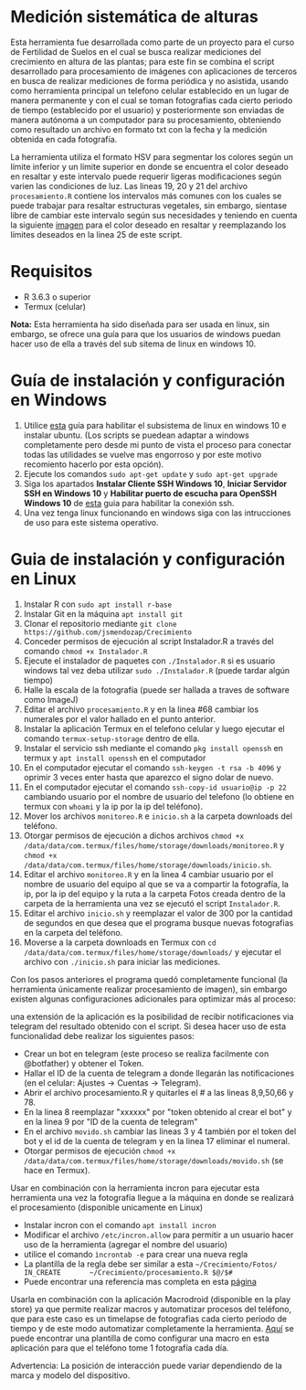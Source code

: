 # Medición sistemática de alturas

Esta herramienta fue desarrollada como parte de un proyecto para el curso de Fertilidad de Suelos en el cual se busca realizar mediciones del crecimiento en altura de las plantas; para este fin se combina el script desarrollado para procesamiento de imágenes con aplicaciones de terceros en busca de realizar mediciones de forma periódica y no asistida, usando como herramienta principal un telefono celular establecido en un lugar de manera permanente y con el cual se toman fotografias cada cierto periodo de tiempo (establecido por el usuario) y posteriormente son enviadas de manera autónoma a un computador para su procesamiento, obteniendo como resultado un archivo en formato txt con la fecha y la medición obtenida en cada fotografía.

La herramienta utiliza el formato HSV para segmentar los colores según un límite inferior y un límite superior en donde se encuentra el color deseado en resaltar y este intervalo puede requerir ligeras modificaciones según varien las condiciones de luz. Las lineas 19, 20 y 21 del archivo `procesamiento.R` contiene los intervalos más comunes con los cuales se puede trabajar para resaltar estructuras vegetales, sin embargo, sientase libre de cambiar este intervalo según sus necesidades y teniendo en cuenta la siguiente [imagen](https://github.com/jsmendozap/Crecimiento/blob/main/HSV.png) para el color deseado en resaltar y reemplazando los límites deseados en la linea 25 de este script.

# Requisitos

- R 3.6.3 o superior
- Termux (celular)

**Nota:** Esta herramienta ha sido diseñada para ser usada en linux, sin embargo, se ofrece una guía para que los usuarios de windows puedan hacer uso de ella a través del sub sitema de linux en windows 10. 

# Guía de instalación y configuración en Windows

1. Utilice [esta](https://ubunlog.com/wsl-como-instalar-y-usar-el-susbistema-ubuntu-en-windows-10/) guía para habilitar el subsistema de linux en windows 10 e instalar ubuntu. (Los scripts se puedean adaptar a windows completamente pero desde mi punto de vista el proceso para conectar todas las utilidades se vuelve mas engorroso y por este motivo recomiento hacerlo por esta opción).
2. Ejecute los comandos `sudo apt-get update` y `sudo apt-get upgrade`
3. Siga los apartados **Instalar Cliente SSH Windows 10**, **Iniciar Servidor SSH en Windows 10** y **Habilitar puerto de escucha para OpenSSH Windows 10** de [esta](https://www.profesionalreview.com/2018/11/30/ssh-windows-10/) guia para habilitar la conexión ssh.
3. Una vez tenga linux funcionando en windows siga con las intrucciones de uso para este sistema operativo.

# Guia de instalación y configuración en Linux

1. Instalar R con `sudo apt install r-base`
2. Instalar Git en la máquina `apt install git`
3. Clonar el repositorio  mediante `git clone https://github.com/jsmendozap/Crecimiento`
4. Conceder permisos de ejecución al script Instalador.R a través del comando `chmod +x Instalador.R` 
5. Ejecute el instalador de paquetes con `./Instalador.R` si es usuario windows tal vez deba utilizar `sudo ./Instalador.R` (puede tardar algún tiempo)
6. Halle la escala de la fotografía (puede ser hallada a traves de software como ImageJ)
7. Editar el archivo `procesamiento.R` y en la linea #68 cambiar los numerales por el valor hallado en el punto anterior.
8. Instalar la aplicación Termux en el telefono celular y luego ejecutar el comando `termux-setup-storage` dentro de ella. 
9. Instalar el servicio ssh mediante el comando `pkg install openssh` en termux y `apt install openssh` en el computador
10. En el computador ejecutar el comando `ssh-keygen -t rsa -b 4096` y oprimir 3 veces enter hasta que aparezco el signo dolar de nuevo.
11. En el computador ejecutar el comando `ssh-copy-id usuario@ip -p 22` cambiando usuario por el nombre de usuario del telefono (lo obtiene en termux con `whoami` y la ip por la ip del teléfono).
12. Mover los archivos `monitoreo.R` e `inicio.sh` a la carpeta downloads del teléfono.
13. Otorgar permisos de ejecución a dichos archivos `chmod +x /data/data/com.termux/files/home/storage/downloads/monitoreo.R` y  `chmod +x /data/data/com.termux/files/home/storage/downloads/inicio.sh`.
14. Editar el archivo `monitoreo.R` y en la linea 4 cambiar usuario por el nombre de usuario del equipo al que se va a compartir la fotografía, la ip, por la ip del equipo y la ruta a la carpeta Fotos creada dentro de la carpeta de la herramienta una vez se ejecutó el script `Instalador.R`.
15. Editar el archivo `inicio.sh` y reemplazar el valor de 300 por la cantidad de segundos en que desea que el programa busque nuevas fotografias en la carpeta del teléfono.
16. Moverse a la carpeta downloads en Termux con `cd /data/data/com.termux/files/home/storage/downloads/` y ejecutar el archivo con `./inicio.sh` para iniciar las mediciones.

Con los pasos anteriores el programa quedó completamente funcional (la herramienta únicamente realizar procesamiento de imagen), sin embargo existen algunas configuraciones adicionales para optimizar más al proceso: 

una extensión de la aplicación es la posibilidad de recibir notificaciones via telegram del resultado obtenido con el script. Si desea hacer uso de esta funcionalidad debe realizar los siguientes pasos:

* Crear un bot en telegram (este proceso se realiza facilmente con @botfather) y obtener el Token.
* Hallar el ID de la cuenta de telegram a donde llegarán las notificaciones (en el celular: Ajustes -> Cuentas -> Telegram).
* Abrir el archivo procesamiento.R y quitarles el # a las lineas 8,9,50,66 y 78.
* En la linea 8 reemplazar "xxxxxx" por "token obtenido al crear el bot" y en la linea 9 por "ID de la cuenta de telegram"
* En el archivo `movido.sh` cambiar las lineas 3 y 4 también por el token del bot y el id de la cuenta de telegram y en la linea 17 eliminar el numeral.
* Otorgar permisos de ejecución `chmod +x /data/data/com.termux/files/home/storage/downloads/movido.sh` (se hace en Termux).


Usar en combinación con la herramienta incron para ejecutar esta herramienta una vez la fotografía llegue a la máquina en donde se realizará el procesamiento (disponible unicamente en Linux)

* Instalar incron con el comando `apt install incron`
* Modificar el archivo `/etc/incron.allow` para permitir a un usuario hacer uso de la herramienta (agregar el nombre del usuario)
* utilice el comando `ìncrontab -e` para crear una nueva regla
* La plantilla de la regla debe ser similar a esta `~/Crecimiento/Fotos/    IN_CREATE       ~/Crecimiento/procesamiento.R $@/$#`
* Puede encontrar una referencia mas completa en esta [página](https://www.xn--linuxenespaol-skb.com/tutoriales/monitorear-archivos-y-carpetas-en-tu-linux-con-incron-incrontab/)


Usarla en combinación con la aplicación Macrodroid (disponible en la play store) ya que permite realizar macros y automatizar procesos del teléfono, que para este caso es un timelapse de fotografias cada cierto periodo de tiempo y de este modo automatizar completamente la herramienta. [Aquí](https://github.com/jsmendozap/Crecimiento/blob/main/Timelapse_2.png) se puede encontrar una plantilla de como configurar una macro en esta aplicación para que el teléfono tome 1 fotografía cada día. 

Advertencia: La posición de interacción puede variar dependiendo de la marca y modelo del dispositivo.

